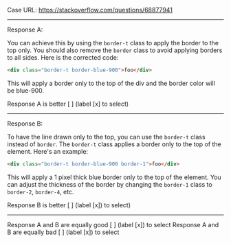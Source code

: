 Case URL: https://stackoverflow.com/questions/68877941

------
Response A:

You can achieve this by using the `border-t` class to apply the border to the top only. You should also remove the `border` class to avoid applying borders to all sides. Here is the corrected code:

```html
<div class="border-t border-blue-900">foo</div>
```

This will apply a border only to the top of the div and the border color will be blue-900.

Response A is better [ ] (label [x] to select)

-------
Response B:

To have the line drawn only to the top, you can use the `border-t` class instead of `border`. The `border-t` class applies a border only to the top of the element. Here's an example:

```html
<div class="border-t border-blue-900 border-1">foo</div>
```

This will apply a 1 pixel thick blue border only to the top of the element. You can adjust the thickness of the border by changing the `border-1` class to `border-2`, `border-4`, etc.

Response B is better [ ] (label [x]) to select)

-------

Response A and B are equally good [ ] (label [x]) to select
Response A and B are equally bad [ ] (label [x]) to select
